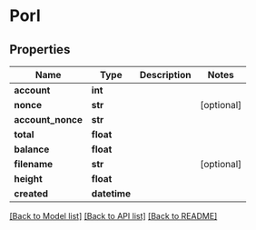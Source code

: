 # Porl

## Properties
Name | Type | Description | Notes
------------ | ------------- | ------------- | -------------
**account** | **int** |  | 
**nonce** | **str** |  | [optional] 
**account_nonce** | **str** |  | 
**total** | **float** |  | 
**balance** | **float** |  | 
**filename** | **str** |  | [optional] 
**height** | **float** |  | 
**created** | **datetime** |  | 

[[Back to Model list]](../README.md#documentation-for-models) [[Back to API list]](../README.md#documentation-for-api-endpoints) [[Back to README]](../README.md)


